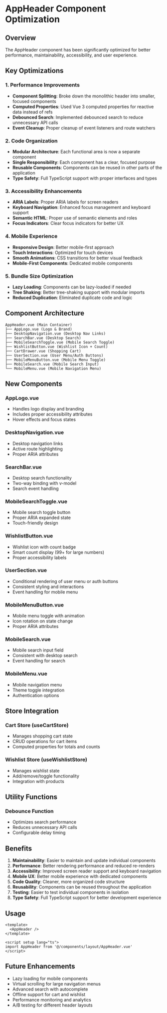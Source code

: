 # AppHeader Component Optimization

## Overview
The AppHeader component has been significantly optimized for better performance, maintainability, accessibility, and user experience.

## Key Optimizations

### 1. **Performance Improvements**
- **Component Splitting**: Broke down the monolithic header into smaller, focused components
- **Computed Properties**: Used Vue 3 computed properties for reactive data instead of refs
- **Debounced Search**: Implemented debounced search to reduce unnecessary API calls
- **Event Cleanup**: Proper cleanup of event listeners and route watchers

### 2. **Code Organization**
- **Modular Architecture**: Each functional area is now a separate component
- **Single Responsibility**: Each component has a clear, focused purpose
- **Reusable Components**: Components can be reused in other parts of the application
- **Type Safety**: Full TypeScript support with proper interfaces and types

### 3. **Accessibility Enhancements**
- **ARIA Labels**: Proper ARIA labels for screen readers
- **Keyboard Navigation**: Enhanced focus management and keyboard support
- **Semantic HTML**: Proper use of semantic elements and roles
- **Focus Indicators**: Clear focus indicators for better UX

### 4. **Mobile Experience**
- **Responsive Design**: Better mobile-first approach
- **Touch Interactions**: Optimized for touch devices
- **Smooth Animations**: CSS transitions for better visual feedback
- **Mobile-First Components**: Dedicated mobile components

### 5. **Bundle Size Optimization**
- **Lazy Loading**: Components can be lazy-loaded if needed
- **Tree Shaking**: Better tree-shaking support with modular imports
- **Reduced Duplication**: Eliminated duplicate code and logic

## Component Architecture

```
AppHeader.vue (Main Container)
├── AppLogo.vue (Logo & Brand)
├── DesktopNavigation.vue (Desktop Nav Links)
├── SearchBar.vue (Desktop Search)
├── MobileSearchToggle.vue (Mobile Search Toggle)
├── WishlistButton.vue (Wishlist Icon + Count)
├── CartDrawer.vue (Shopping Cart)
├── UserSection.vue (User Menu/Auth Buttons)
├── MobileMenuButton.vue (Mobile Menu Toggle)
├── MobileSearch.vue (Mobile Search Input)
└── MobileMenu.vue (Mobile Navigation Menu)
```

## New Components

### AppLogo.vue
- Handles logo display and branding
- Includes proper accessibility attributes
- Hover effects and focus states

### DesktopNavigation.vue
- Desktop navigation links
- Active route highlighting
- Proper ARIA attributes

### SearchBar.vue
- Desktop search functionality
- Two-way binding with v-model
- Search event handling

### MobileSearchToggle.vue
- Mobile search toggle button
- Proper ARIA expanded state
- Touch-friendly design

### WishlistButton.vue
- Wishlist icon with count badge
- Smart count display (99+ for large numbers)
- Proper accessibility labels

### UserSection.vue
- Conditional rendering of user menu or auth buttons
- Consistent styling and interactions
- Event handling for mobile menu

### MobileMenuButton.vue
- Mobile menu toggle with animation
- Icon rotation on state change
- Proper ARIA attributes

### MobileSearch.vue
- Mobile search input field
- Consistent with desktop search
- Event handling for search

### MobileMenu.vue
- Mobile navigation menu
- Theme toggle integration
- Authentication options

## Store Integration

### Cart Store (useCartStore)
- Manages shopping cart state
- CRUD operations for cart items
- Computed properties for totals and counts

### Wishlist Store (useWishlistStore)
- Manages wishlist state
- Add/remove/toggle functionality
- Integration with products

## Utility Functions

### Debounce Function
- Optimizes search performance
- Reduces unnecessary API calls
- Configurable delay timing

## Benefits

1. **Maintainability**: Easier to maintain and update individual components
2. **Performance**: Better rendering performance and reduced re-renders
3. **Accessibility**: Improved screen reader support and keyboard navigation
4. **Mobile UX**: Better mobile experience with dedicated components
5. **Code Quality**: Cleaner, more organized code structure
6. **Reusability**: Components can be reused throughout the application
7. **Testing**: Easier to test individual components in isolation
8. **Type Safety**: Full TypeScript support for better development experience

## Usage

```vue
<template>
  <AppHeader />
</template>

<script setup lang="ts">
import AppHeader from '@/components/layout/AppHeader.vue'
</script>
```

## Future Enhancements

- Lazy loading for mobile components
- Virtual scrolling for large navigation menus
- Advanced search with autocomplete
- Offline support for cart and wishlist
- Performance monitoring and analytics
- A/B testing for different header layouts
